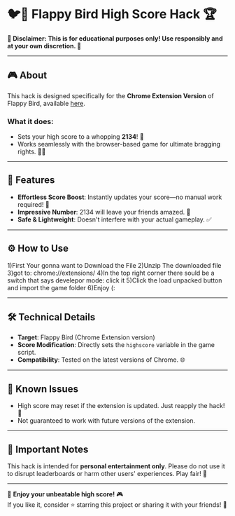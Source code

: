 # 🐦🚀 Flappy Bird High Score Hack 🏆

**🚨 Disclaimer: This is for educational purposes only! Use responsibly and at your own discretion. 🚨**

---

## 🎮 About

This hack is designed specifically for the **Chrome Extension Version** of Flappy Bird, available [here](https://chromewebstore.google.com/detail/flappy-bird-offline/pidkjcapccmhpdokcjnkngcflobhopdl).

### What it does:
- Sets your high score to a whopping **2134**! 🥇
- Works seamlessly with the browser-based game for ultimate bragging rights. 🐤✨

---

## 🚀 Features

- **Effortless Score Boost**: Instantly updates your score—no manual work required! 🔧
- **Impressive Number**: 2134 will leave your friends amazed. 🌟
- **Safe & Lightweight**: Doesn't interfere with your actual gameplay. ✅

---

## ⚙️ How to Use

1)First Your gonna want to Download the File
2)Unzip The downloaded file
3)got to: chrome://extensions/
4)In the top right corner there sould be a switch that says develepor mode: click it
5)Click the load unpacked button and import the game folder
6)Enjoy (:

---

## 🛠️ Technical Details

- **Target**: Flappy Bird (Chrome Extension version)
- **Score Modification**: Directly sets the `highscore` variable in the game script.
- **Compatibility**: Tested on the latest versions of Chrome. 🌐

---

## 🐛 Known Issues

- High score may reset if the extension is updated. Just reapply the hack! 🔄
- Not guaranteed to work with future versions of the extension.

---

## 📢 Important Notes

This hack is intended for **personal entertainment only**. Please do not use it to disrupt leaderboards or harm other users' experiences. Play fair! 💖

---

🎉 **Enjoy your unbeatable high score!** 🎮  
If you like it, consider ⭐ starring this project or sharing it with your friends! 🥰
